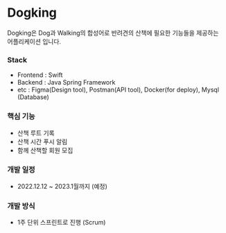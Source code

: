 # Dogking

Dogking은 Dog과 Walking의 합성어로 반려견의 산책에 필요한 기능들을 제공하는 어플리케이션 입니다.

### Stack

- Frontend : Swift
- Backend : Java Spring Framework
- etc : Figma(Design tool), Postman(API tool), Docker(for deploy), Mysql (Database)

### 핵심 기능

- 산책 루트 기록
- 산책 시간 푸시 알림
- 함께 산책할 회원 모집 

### 개발 일정

- 2022.12.12 ~ 2023.1월까지 (예정)

### 개발 방식

- 1주 단위 스프린트로 진행 (Scrum)
